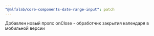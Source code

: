 ```yaml
---
"@alfalab/core-components-date-range-input": patch
---
```


Добавлен новый пропс onClose - обработчик закрытия календаря в мобильной версии
